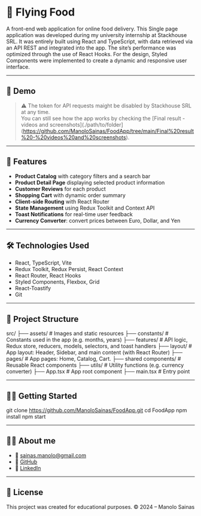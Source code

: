 # 🍔 Flying Food

A front-end web application for online food delivery.
This Single page application was developed during my university internship at Stackhouse SRL. It was entirely built using React and TypeScript, with data retrieved via an API REST and integrated into the app. The site’s performance was optimized through the use of React Hooks. For the design, Styled Components were implemented to create a dynamic and responsive user interface.

---

## 📸 Demo

> ⚠️ The token for API requests maight be disabled by Stackhouse SRL at any time.  
> You can still see how the app works by checking the [Final result - videos and screenshots](./path/to/folder](https://github.com/ManoloSainas/FoodApp/tree/main/Final%20result%20-%20videos%20and%20screenshots).

---

## 🚀 Features

- **Product Catalog** with category filters and a search bar  
- **Product Detail Page** displaying selected product information  
- **Customer Reviews** for each product  
- **Shopping Cart** with dynamic order summary  
- **Client-side Routing** with React Router  
- **State Management** using Redux Toolkit and Context API  
- **Toast Notifications** for real-time user feedback  
- **Currency Converter**: convert prices between Euro, Dollar, and Yen  

---

## 🛠️ Technologies Used

- React, TypeScript, Vite
- Redux Toolkit, Redux Persist, React Context
- React Router, React Hooks
- Styled Components, Flexbox, Grid
- React-Toastify
- Git

---

## 📁 Project Structure

src/
├── assets/                  # Images and static resources
├── constants/               # Constants used in the app (e.g. months, years)
├── features/                # API logic, Redux store, reducers, models, selectors, and toast handlers
├── layout/                  # App layout: Header, Sidebar, and main content (with React Router)
├── pages/                   # App pages: Home, Catalog, Cart.
├── shared components/       # Reusable React components
├── utils/                   # Utility functions (e.g. currency converter)
├── App.tsx                  # App root component 
├── main.tsx                 # Entry point

---

## 🧑‍💻 Getting Started

git clone https://github.com/ManoloSainas/FoodApp.git
cd FoodApp
npm install
npm start

---

## 👨‍🎓 About me
- 📧 [sainas.manolo@gmail.com](mailto:sainas.manolo@gmail.com)  
- 🔗 [GitHub](https://github.com/ManoloSainas)  
- 💼 [LinkedIn](https://www.linkedin.com/in/manolosainas/)

---

## 📄 License

This project was created for educational purposes.
© 2024 – Manolo Sainas

